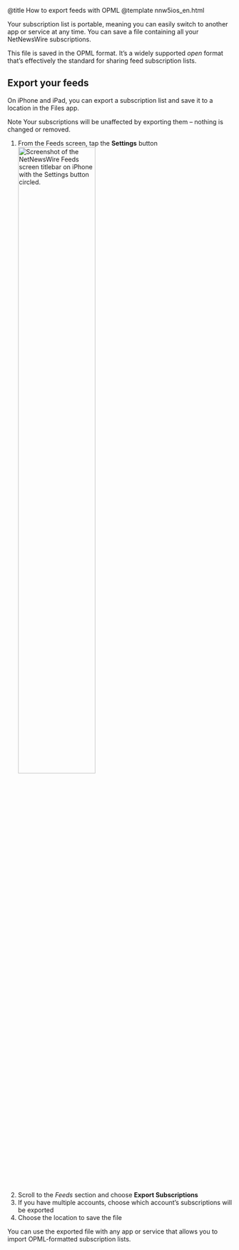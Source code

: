 @title How to export feeds with OPML
@template nnw5ios_en.html

Your subscription list is portable, meaning you can easily switch to another app or service at any time. You can save a file containing all your NetNewsWire subscriptions.

This file is saved in the OPML format. It’s a widely supported *open* format that’s effectively the standard for sharing feed subscription lists.

Export your feeds
-----------------

On iPhone and iPad, you can export a subscription list and save it to a location in the Files app.

<span class="badge-note-small">Note</span> Your subscriptions will be unaffected by exporting them – nothing is changed or removed.

1. From the Feeds screen, tap the **Settings** button
<img src="../../../images/ios-en-settings_button.png"
     alt="Screenshot of the NetNewsWire Feeds screen titlebar on iPhone with the Settings button circled."
     class="centeredImage lightBorder listImage"
     style="width: 60%;" />
2. Scroll to the *Feeds* section and choose **Export Subscriptions**
3. If you have multiple accounts, choose which account’s subscriptions will be exported
4. Choose the location to save the file

You can use the exported file with any app or service that allows you to import OPML-formatted subscription lists.